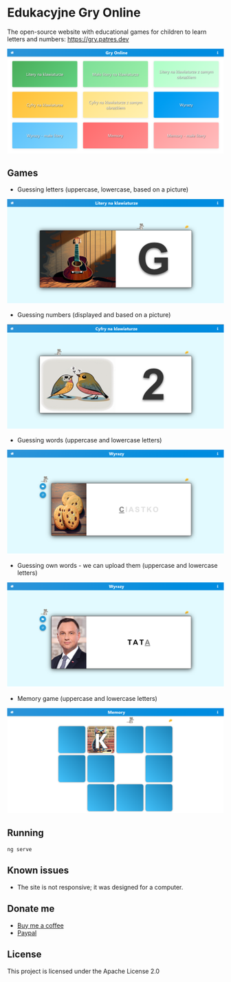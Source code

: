 # Edukacyjne Gry Online
The open-source website with educational games for children to learn letters and numbers: https://gry.patres.dev

![](https://github.com/Patresss/Gry-Online/blob/main/screenshots/main.PNG)

## Games
* Guessing letters (uppercase, lowercase, based on a picture)

![](https://github.com/Patresss/Gry-Online/blob/main/screenshots/litery.PNG)


* Guessing numbers (displayed and based on a picture)

![](https://github.com/Patresss/Gry-Online/blob/main/screenshots/cyfry.PNG)

* Guessing words (uppercase and lowercase letters)

![](https://github.com/Patresss/Gry-Online/blob/main/screenshots/wyrazy.PNG)


* Guessing own words - we can upload them (uppercase and lowercase letters)

![](https://github.com/Patresss/Gry-Online/blob/main/screenshots/wyrazy%20wlasne.PNG)


* Memory game (uppercase and lowercase letters)

![](https://github.com/Patresss/Gry-Online/blob/main/screenshots/memory.PNG)


## Running
```
ng serve
```

## Known issues
* The site is not responsive; it was designed for a computer.

## Donate me

* [Buy me a coffee](https://www.buymeacoffee.com/Patres)
* [Paypal](https://www.paypal.me/Patresssss)

## License

This project is licensed under the Apache License 2.0 
